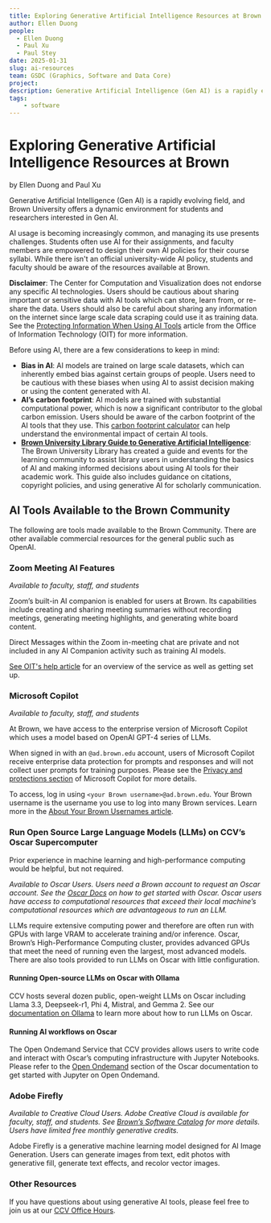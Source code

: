 ```yaml
---
title: Exploring Generative Artificial Intelligence Resources at Brown University
author: Ellen Duong
people:
  - Ellen Duong
  - Paul Xu
  - Paul Stey
date: 2025-01-31
slug: ai-resources
team: GSDC (Graphics, Software and Data Core)
project:
description: Generative Artificial Intelligence (Gen AI) is a rapidly evolving field, Brown University offers a dynamic environment for students and researchers interested in Gen AI
tags:
    - software
---
```

# Exploring Generative Artificial Intelligence Resources at Brown
by Ellen Duong and Paul Xu

Generative Artificial Intelligence (Gen AI) is a rapidly evolving field, and Brown University offers a dynamic environment for students and researchers interested in Gen AI.

AI usage is becoming increasingly common, and managing its use presents challenges. Students often use AI for their assignments, and faculty members are empowered to design their own AI policies for their course syllabi. While there isn't an official university-wide AI policy, students and faculty should be aware of the resources available at Brown.

**Disclaimer**: The Center for Computation and Visualization does not endorse any specific AI technologies. Users should be cautious about sharing important or sensitive data with AI tools which can store, learn from, or re-share the data. Users should also be careful about sharing any information on the internet since large scale data scraping could use it as training data. See the [Protecting Information When Using AI Tools](https://ithelp.brown.edu/kb/articles/protecting-information-when-using-ai-tools) article from the Office of Information Technology (OIT) for more information.

Before using AI, there are a few considerations to keep in mind:
* **Bias in AI**: AI models are trained on large scale datasets, which can inherently embed bias against certain groups of people. Users need to be cautious with these biases when using AI to assist decision making or using the content generated with AI.
* **AI’s carbon footprint**: AI models are trained with substantial computational power, which is now a significant contributor to the global carbon emission. Users should be aware of the carbon footprint of the AI tools that they use. This [carbon footprint calculator](https://www.deloitte.com/uk/en/services/consulting/content/ai-carbon-footprint-calculator.html) can help understand the environmental impact of certain AI tools.
* **[Brown University Library Guide to Generative Artificial Intelligence](https://libguides.brown.edu/AI)**: The Brown University Library has created a guide and events for the learning community to assist library users in understanding the basics of AI and making informed decisions about using AI tools for their academic work. This guide also includes guidance on citations, copyright policies, and using generative AI for scholarly communication.

## AI Tools Available to the Brown Community
The following are tools made available to the Brown Community. There are other available commercial resources for the general public such as OpenAI.

### Zoom Meeting AI Features
*Available to faculty, staff, and students*

Zoom’s built-in AI companion is enabled for users at Brown. Its capabilities include creating and sharing meeting summaries without recording meetings, generating meeting highlights, and generating white board content.

Direct Messages within the Zoom in-meeting chat are private and not included in any AI Companion activity such as training AI models.

[See OIT's help article](https://ithelp.brown.edu/kb/articles/zoom-ai-companion-overview) for an overview of the service as well as getting set up.

### Microsoft Copilot
*Available to faculty, staff, and students*

At Brown, we have access to the enterprise version of Microsoft Copilot which uses a model based on OpenAI GPT-4 series of LLMs.

When signed in with an `@ad.brown.edu` account, users of Microsoft Copilot receive enterprise data protection for prompts and responses and will not collect user prompts for training purposes. Please see the [Privacy and protections section](https://learn.microsoft.com/en-us/copilot/privacy-and-protections) of Microsoft Copilot for more details.

To access, log in using `<your Brown username>@ad.brown.edu`. Your Brown username is the username you use to log into many Brown services. Learn more in the [About Your Brown Usernames article](https://ithelp.brown.edu/kb/articles/about-your-brown-usernames-2).

### Run Open Source Large Language Models (LLMs) on CCV’s Oscar Supercomputer

Prior experience in machine learning and high-performance computing would be helpful, but not required. 

*Available to Oscar Users. Users need a Brown account to request an Oscar account. See the [Oscar Docs](https://docs.ccv.brown.edu/oscar) on how to get started with Oscar. Oscar users have access to computational resources that exceed their local machine’s computational resources which are advantageous to run an LLM.*

LLMs require extensive computing power and therefore are often run with GPUs with large VRAM to accelerate training and/or inference. Oscar, Brown’s High-Performance Computing cluster, provides advanced GPUs that meet the need of running even the largest, most advanced models. There are also tools provided to run LLMs on Oscar with little configuration.

#### Running Open-source LLMs on Oscar with Ollama
CCV hosts several dozen public, open-weight LLMs on Oscar including Llama 3.3, Deepseek-r1, Phi 4, Mistral, and Gemma 2. See our [documentation on Ollama](https://docs.ccv.brown.edu/oscar/large-language-models/ollama) to learn more about how to run LLMs on Oscar.

#### Running AI workflows on Oscar
The Open Ondemand Service that CCV provides allows users to write code and interact with Oscar’s computing infrastructure with Jupyter Notebooks. Please refer to the [Open Ondemand](https://docs.ccv.brown.edu/oscar/connecting-to-oscar/open-ondemand) section of the Oscar documentation to get started with Jupyter on Open Ondemand.

### Adobe Firefly
*Available to Creative Cloud Users. Adobe Creative Cloud is available for faculty, staff, and students. See [Brown’s Software Catalog](https://softwarecatalog.brown.edu/) for more details. Users have limited free monthly generative credits.*

Adobe Firefly is a generative machine learning model designed for AI Image Generation. Users can generate images from text, edit photos with generative fill, generate text effects, and recolor vector images. 

### Other Resources
If you have questions about using generative AI tools, please feel free to join us at our [CCV Office Hours](https://events.brown.edu/ccv/all).